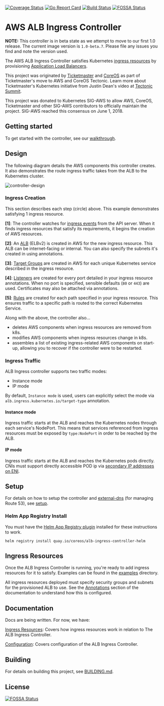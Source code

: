[![Coverage Status](https://coveralls.io/repos/github/kubernetes-sigs/aws-alb-ingress-controller/badge.svg?branch=master)](https://coveralls.io/github/kubernetes-sigs/aws-alb-ingress-controller?branch=master)
[![Go Report Card](https://goreportcard.com/badge/github.com/kubernetes-sigs/aws-alb-ingress-controller)](https://goreportcard.com/report/github.com/kubernetes-sigs/aws-alb-ingress-controller)
[![Build Status](https://travis-ci.org/kubernetes-sigs/aws-alb-ingress-controller.svg?branch=master)](https://travis-ci.org/kubernetes-sigs/aws-alb-ingress-controller)
[![FOSSA Status](https://app.fossa.io/api/projects/git%2Bgithub.com%2Fcoreos%2Falb-ingress-controller.svg?type=shield)](https://app.fossa.io/projects/git%2Bgithub.com%2Fcoreos%2Falb-ingress-controller?ref=badge_shield)

# AWS ALB Ingress Controller

**NOTE:** This controller is in beta state as we attempt to move to our first 1.0 release. The current image version is `1.0-beta.7`. Please file any issues you find and note the version used.

The AWS ALB Ingress Controller satisfies Kubernetes [ingress resources](https://kubernetes.io/docs/user-guide/ingress) by provisioning [Application Load Balancers](https://docs.aws.amazon.com/elasticloadbalancing/latest/application/introduction.html).

This project was originated by [Ticketmaster](https://github.com/ticketmaster) and [CoreOS](https://github.com/coreos) as part of Ticketmaster's move to AWS and CoreOS Tectonic. Learn more about Ticketmaster's Kubernetes initiative from Justin Dean's video at [Tectonic Summit](https://www.youtube.com/watch?v=wqXVKneP0Hg).

This project was donated to Kubernetes SIG-AWS to allow AWS, CoreOS, Ticketmaster and other SIG-AWS contributors to officially maintain the project. SIG-AWS reached this consensus on June 1, 2018.

## Getting started

To get started with the controller, see our [walkthrough](guide/walkthrough.md).

## Design

The following diagram details the AWS components this controller creates. It also demonstrates the route ingress traffic takes from the ALB to the Kubernetes cluster.

![controller-design](imgs/controller-design.png)

### Ingress Creation

This section describes each step (circle) above. This example demonstrates satisfying 1 ingress resource.

**[1]**: The controller watches for [ingress
events](https://kubernetes.io/docs/concepts/services-networking/ingress/#ingress-controllers) from the API server. When it
finds ingress resources that satisfy its requirements, it begins the creation of AWS resources.

**[2]**: An
[ALB](https://docs.aws.amazon.com/elasticloadbalancing/latest/application/introduction.html) (ELBv2) is created in AWS for the new ingress resource. This ALB can be internet-facing or internal. You can also specify the subnets it's created in
using annotations.

**[3]**: [Target Groups](http://docs.aws.amazon.com/elasticloadbalancing/latest/application/load-balancer-target-groups.html) are created in AWS for each unique Kubernetes service described in the ingress resource.

**[4]**: [Listeners](http://docs.aws.amazon.com/elasticloadbalancing/latest/application/load-balancer-listeners.html) are created for every port detailed in your ingress resource annotations. When no port is specified, sensible defaults (`80` or `443`) are used. Certificates may also be attached via annotations.

**[5]**: [Rules](http://docs.aws.amazon.com/elasticloadbalancing/latest/application/listener-update-rules.html) are created for each path specified in your ingress resource. This ensures traffic to a specific path is routed to the correct Kubernetes Service.

Along with the above, the controller also...

- deletes AWS components when ingress resources are removed from k8s.
- modifies AWS components when ingress resources change in k8s.
- assembles a list of existing ingress-related AWS components on start-up, allowing you to
  recover if the controller were to be restarted.

### Ingress Traffic
ALB Ingress controller supports two traffic modes:
* Instance mode
* IP mode

By default, `Instance mode` is used, users can explicitly select the mode via `alb.ingress.kubernetes.io/target-type` annotation.
#### Instance mode
Ingress traffic starts at the ALB and reaches the Kubernetes nodes through each service's NodePort. This means that services referenced from ingress resources must be exposed by `type:NodePort` in order to be reached by the ALB.
#### IP mode
Ingress traffic starts at the ALB and reaches the Kubernetes pods directly. CNIs must support directly accessible POD ip via [secondary IP addresses on ENI](https://docs.aws.amazon.com/AWSEC2/latest/UserGuide/using-eni.html).

## Setup

For details on how to setup the controller and [external-dns](https://github.com/kubernetes-incubator/external-dns) (for managing Route 53), see [setup](guide/setup.md).

### Helm App Registry Install

You must have the [Helm App Registry plugin](https://coreos.com/apps) installed for these instructions to work.

```
helm registry install quay.io/coreos/alb-ingress-controller-helm
```

## Ingress Resources

Once the ALB Ingress Controller is running, you're ready to add ingress resources for it to satisfy.
Examples can be found in the [examples](examples) directory.

All ingress resources deployed must specify security groups and subnets for the provisioned ALB to
use. See the [Annotations](api/ingress.md#annotations) section of the documentation to understand how this is configured.

## Documentation

Docs are being written. For now, we have:

[Ingress Resources](api/ingress.md): Covers how ingress resources work in relation to The ALB Ingress Controller.

[Configuration](api/configuration.md): Covers configuration of the ALB Ingress Controller.


## Building

For details on building this project, see [BUILDING.md](BUILDING.md).

## License

[![FOSSA Status](https://app.fossa.io/api/projects/git%2Bgithub.com%2Fcoreos%2Falb-ingress-controller.svg?type=large)](https://app.fossa.io/projects/git%2Bgithub.com%2Fcoreos%2Falb-ingress-controller?ref=badge_large)
